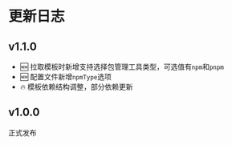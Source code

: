 

# 更新日志



## v1.1.0

- :new: 拉取模板时新增支持选择包管理工具类型，可选值有`npm`和`pnpm`
- :new: 配置文件新增`npmType`选项
- :fire: 模板依赖结构调整，部分依赖更新


## v1.0.0

正式发布